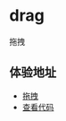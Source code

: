 # drag
拖拽

## 体验地址
* [拖拽](https://wuxianqiang.github.io/drag/)
* [查看代码](https://github.com/wuxianqiang/drag/blob/master/index.html)
